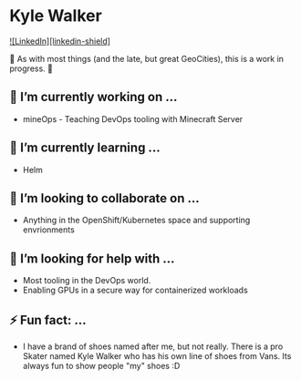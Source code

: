 # Kyle Walker 
[![LinkedIn][linkedin-shield]][linkedin-url]

:construction: As with most things (and the late, but great GeoCities), this is a work in progress. :construction: 

## 🔭 I’m currently working on ...
* mineOps - Teaching DevOps tooling with Minecraft Server

## 🌱 I’m currently learning ...
* Helm
 
## 👯 I’m looking to collaborate on ...
* Anything in the OpenShift/Kubernetes space and supporting envrionments
 
## 🤔 I’m looking for help with ...
* Most tooling in the DevOps world.
* Enabling GPUs in a secure way for containerized workloads
 
## ⚡ Fun fact: ...
* I have a brand of shoes named after me, but not really. There is a pro Skater named Kyle Walker who has his own line of shoes from Vans. Its always fun to show people "my" shoes :D



[linkedin-url]: https://www.linkedin.com/in/kyle-walker-5b151335/
